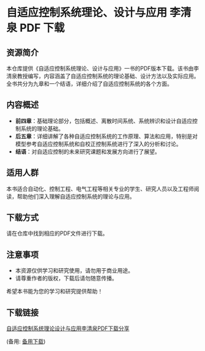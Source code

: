 # 自适应控制系统理论、设计与应用 李清泉 PDF 下载

## 资源简介

本仓库提供《自适应控制系统理论、设计与应用》一书的PDF版本下载。该书由李清泉教授编写，内容涵盖了自适应控制系统的理论基础、设计方法以及实际应用。全书共分为九章和一个结语，详细介绍了自适应控制系统的各个方面。

## 内容概述

- **前四章**：基础理论部分，包括概述、离散时间系统、系统辨识和设计自适应控制系统的理论基础。
- **后五章**：详细讲解了各种自适应控制系统的工作原理、算法和应用，特别是对模型参考自适应控制系统和自校正控制系统进行了深入的分析和讨论。
- **结语**：对自适应控制的未来研究课题和发展方向进行了展望。

## 适用人群

本书适合自动化、控制工程、电气工程等相关专业的学生、研究人员以及工程师阅读，帮助他们深入理解自适应控制系统的理论与应用。

## 下载方式

请在仓库中找到相应的PDF文件进行下载。

## 注意事项

- 本资源仅供学习和研究使用，请勿用于商业用途。
- 请尊重作者的版权，下载后请勿随意传播。

希望本书能为您的学习和研究提供帮助！

## 下载链接
[自适应控制系统理论设计与应用李清泉PDF下载分享](https://pan.quark.cn/s/05d0ec194cd5) 

(备用: [备用下载](https://pan.baidu.com/s/1glTaLfZtci4coh8p_1J9rQ?pwd=wjwu))
